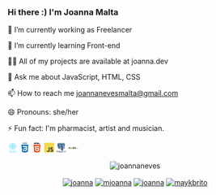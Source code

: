 ### Hi there :) I'm Joanna Malta

🔭 I’m currently working as Freelancer

🌱 I’m currently learning Front-end

👨‍💻 All of my projects are available at joanna.dev

💬 Ask me about JavaScript, HTML, CSS

📫 How to reach me joannanevesmalta@gmail.com

😄 Pronouns: she/her

⚡ Fun fact: I'm pharmacist, artist and musician.

<p align="left">
<img src="https://raw.githubusercontent.com/devicons/devicon/master/icons/react/react-original-wordmark.svg" alt="react" width="20" height="20"/>
<img src="https://raw.githubusercontent.com/devicons/devicon/master/icons/css3/css3-plain-wordmark.svg" alt="css3"  width="20" height="20"/>
<img src="https://raw.githubusercontent.com/devicons/devicon/master/icons/html5/html5-original-wordmark.svg" alt="html5"  width="20" height="20"/>
<img src="https://raw.githubusercontent.com/devicons/devicon/master/icons/javascript/javascript-original.svg" alt="javascript" width="20" height="20"/>
<img src="https://raw.githubusercontent.com/devicons/devicon/master/icons/postgresql/postgresql-original-wordmark.svg" alt="postgresql" width="20" height="20"/>
<img src="https://raw.githubusercontent.com/devicons/devicon/master/icons/nodejs/nodejs-original-wordmark.svg" alt="nodejs" width="20" height="20"/></p><p align="center">
<img src="https://github-readme-stats.vercel.app/api?username=joannaneves&show_icons=true" alt="joannaneves"/> 
</p>

<p align="center">
<a href="https://codepen.io/joannaneves" target="blank"><img align="center" src="https://cdn.jsdelivr.net/npm/simple-icons@3.0.1/icons/codepen.svg" alt="joanna" height="20" width="20" /></a>
<a href="https://twitter.com/doritosecheddar" target="blank"><img align="center" src="https://cdn.jsdelivr.net/npm/simple-icons@3.0.1/icons/twitter.svg" alt="mjoanna" height="20" width="20" /></a>
<a href="https://linkedin.com/in/joanna-neves-malta" target="blank"><img align="center" src="https://cdn.jsdelivr.net/npm/simple-icons@3.0.1/icons/linkedin.svg" alt="joanna" height="20" width="20" /></a>
<a href="https://instagram.com/joanna.malta" target="blank"><img align="center" src="https://cdn.jsdelivr.net/npm/simple-icons@3.0.1/icons/instagram.svg" alt="maykbrito" height="20" width="20" /></a>
</p>
